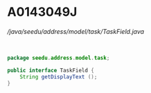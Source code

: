 # A0143049J
###### /java/seedu/address/model/task/TaskField.java
``` java

package seedu.address.model.task;

public interface TaskField {
    String getDisplayText ();
}
```
